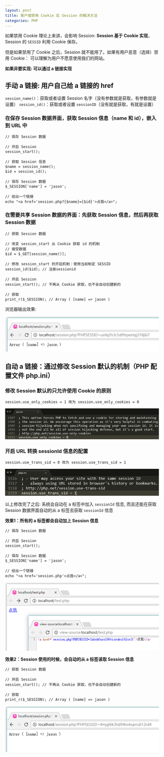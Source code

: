 ```yaml
---
layout: post
title: 客户端禁用 Cookie 后 Session 的解决方法
categories: PHP
---
```


如果禁用 Cookie 理论上来讲，会影响 Session: **Session 基于 Cookie 实现**，Session 的 `SESSID` 利用 Cookie 保存。

但是如果禁用了 Cookie 之后，Session 就不能用了。如果有用户恶意（选择）禁用 Cookie： 可以理解为用户不愿意使用我们的网站。

**如果非要实现: 可以通过 a 链接实现**

## 手动 a 链接: 用户自己给 a 链接的 href

`session_name()`：获取或者设置 Session 名字（没有参数就是获取，有参数就是设置）
`session_id()`：获取或者设置 `sessionID`（没有就是获取，有就是设置）

### 在保存 Session 数据界面，获取 Session 信息（name 和 id），嵌入到 URL 中

```
// 保存 Session 数据

// 开启 Session
session_start();

// 获取 Session 信息
$name = session_name();
$id = session_id();

// 保存 Session 数据
$_SESSION['name'] = 'jason';

// 给出一个链接
echo "<a href='session.php?{$name}={$id}'>点我</a>";
```

### 在需要共享 Session 数据的界面：先获取 Session 信息，然后再获取 Session 数据

```
// 获取 Session 数据

// 改变 session_start 从 Cookie 获取 id 的机制
// 接受数据
$id = $_GET[session_name()];

// 修改 session_start 的开启机制：使用当前制定 SESSID
session_id($id); // 注册sessionid

// 开启 Session
session_start(); // 不再从 Cookie 获取，也不会自动创建新的

// 获取
print_r($_SESSION); // Array ( [name] => jason )
```

浏览器输出效果:

![01.png](/static/images/2016/12/15/01.png)

## 自动 a 链接：通过修改 Session 默认的机制（PHP 配置文件 php.ini）

### 修改 Session 默认的只允许使用 Cookie 的原则

```
session.use_only_cookies = 1 改为 session.use_only_cookies = 0
```

![02.png](/static/images/2016/12/15/02.png)

### 开启 URL 转换 sessionId 信息的配置

```
session.use_trans_sid = 0 改为 session.use_trans_sid = 1
```

![03.png](/static/images/2016/12/15/03.png)

以上修改完了之后: 系统会自动在 a 标签中加入 `sessionId` 信息, 而且还能在获取 Session 数据界面自动的从 a 标签去获取 `sessionId` 信息

**效果1：所有的 a 标签都会自动加上 Session 信息**

```
// 保存 Session 数据

// 开启 Session
session_start();

// 保存 Session 数据
$_SESSION['name'] = 'jason';

// 给出一个链接
echo "<a href='session.php'>点我</a>";
```

![04.png](/static/images/2016/12/15/04.png)

**效果2：Session 使用的时候，会自动的从 a 标签读取 Session 信息**

```
// 获取 Session 数据

// 开启 Session
session_start(); // 不再从 Cookie 获取，也不会自动创建新的

// 获取
print_r($_SESSION); // Array ( [name] => jason )
```

![05.png](/static/images/2016/12/15/05.png)